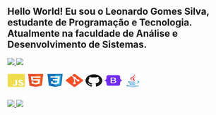 ## Hello World! Eu sou o Leonardo Gomes Silva, estudante de Programação e Tecnologia. Atualmente na faculdade de Análise e Desenvolvimento de Sistemas.


<a href="https://beacons.ai/LeooSilva">
  <img height="180em" src="https://github-readme-stats.vercel.app/api?username=LeooSilva&show_icons=true&theme=dracula&include_all_commits=true&count_private=true"/>
</a>
<a href="https://beacons.ai/LeooSilva">
  <img height="180em" src="https://github-readme-stats.vercel.app/api/top-langs/?username=LeooSilva&layout=compact&langs_count=16&theme=dracula"/>
</a>
<div style="display: inline_block"><br>
  <img align="center" alt="JS" height="30" width="40" src="https://raw.githubusercontent.com/devicons/devicon/master/icons/javascript/javascript-plain.svg">
  <img align="center" alt="HTML" height="30" width="40" src="https://raw.githubusercontent.com/devicons/devicon/master/icons/html5/html5-original.svg">
  <img align="center" alt="CSS" height="30" width="40" src="https://raw.githubusercontent.com/devicons/devicon/master/icons/css3/css3-original.svg">
  <img align="center" alt="Git" height="30" width="40" src="https://raw.githubusercontent.com/devicons/devicon/master/icons/git/git-original.svg">
  <img align="center" alt="GitHub" height="30" width="40" src="https://raw.githubusercontent.com/devicons/devicon/master/icons/github/github-original.svg">
  <img align="center" alt="Bootstrap" height="30" width="40" src="https://raw.githubusercontent.com/devicons/devicon/master/icons/bootstrap/bootstrap-plain.svg">
  <img align="center" alt="Java" height="30" width="40" src="https://raw.githubusercontent.com/devicons/devicon/master/icons/java/java-original.svg">
</div>

##

<div> 
  <a href="mailto:leonardogomessilva1910@gmail.com">
    <img src="https://img.shields.io/badge/-Gmail-%23333?style=for-the-badge&logo=gmail&logoColor=white" target="_blank">
  </a>
  <a href="https://www.linkedin.com/in/leonardo-gomes-silva1910/" target="_blank">
    <img src="https://img.shields.io/badge/-LinkedIn-%230077B5?style=for-the-badge&logo=linkedin&logoColor=white" target="_blank">
  </a>
</div>

